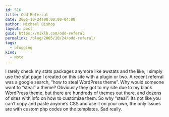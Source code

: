 ```yaml
---
id: 516
title: Odd Referral
date: 2005-10-24T00:00:00-04:00
author: Michael Bishop
layout: post
guid: https://miklb.com/odd-referal
permalink: /blog/2005/10/24/odd-referal/
tags:
  - blogging
kind:
  - Note
---
```

<p>I rarely check my stats packages anymore like awstats and the like, I simply use the stat page I created on this site with a plugin or two.  A recent referral was a google search, “how to steal WordPress theme”.  Why would someone want to “steal” a theme?  Obviously they got to my site due to my blank WordPress theme, but there are hundreds of themes out there, and dozens of sites with info on how to customize them.  So why “steal”.  Its not like you can’t copy and paste anyone’s CSS and use it on your own, the only issues are with custom php codes on the templates.  Sad really.</p>